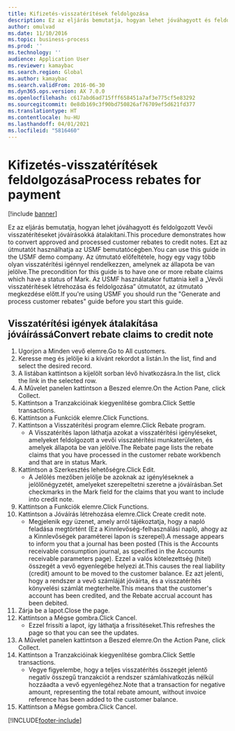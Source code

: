 ```yaml
---
title: Kifizetés-visszatérítések feldolgozása
description: Ez az eljárás bemutatja, hogyan lehet jóváhagyott és feldolgozott Vevői visszatérítéseket jóváírásokká átalakítani.
author: omulvad
ms.date: 11/10/2016
ms.topic: business-process
ms.prod: ''
ms.technology: ''
audience: Application User
ms.reviewer: kamaybac
ms.search.region: Global
ms.author: kamaybac
ms.search.validFrom: 2016-06-30
ms.dyn365.ops.version: AX 7.0.0
ms.openlocfilehash: c617abd6ad715fff658451a7af3e775cf5e83292
ms.sourcegitcommit: 0e8db169c3f90bd750826af76709ef5d621fd377
ms.translationtype: HT
ms.contentlocale: hu-HU
ms.lasthandoff: 04/01/2021
ms.locfileid: "5816460"
---
```

# <a name="process-rebates-for-payment"></a><span data-ttu-id="a8a77-103">Kifizetés-visszatérítések feldolgozása</span><span class="sxs-lookup"><span data-stu-id="a8a77-103">Process rebates for payment</span></span>

[!include [banner](../../includes/banner.md)]

<span data-ttu-id="a8a77-104">Ez az eljárás bemutatja, hogyan lehet jóváhagyott és feldolgozott Vevői visszatérítéseket jóváírásokká átalakítani.</span><span class="sxs-lookup"><span data-stu-id="a8a77-104">This procedure demonstrates how to convert approved and processed customer rebates to credit notes.</span></span> <span data-ttu-id="a8a77-105">Ezt az útmutatót használhatja az USMF bemutatócégben.</span><span class="sxs-lookup"><span data-stu-id="a8a77-105">You can use this guide in the USMF demo company.</span></span> <span data-ttu-id="a8a77-106">Az útmutató előfeltétele, hogy egy vagy több olyan visszatérítési igénnyel rendelkezzen, amelynek az állapota be van jelölve.</span><span class="sxs-lookup"><span data-stu-id="a8a77-106">The precondition for this guide is to have one or more rebate claims which have a status of Mark.</span></span> <span data-ttu-id="a8a77-107">Az USMF használatakor futtatnia kell a „Vevői visszatérítések létrehozása és feldolgozása” útmutatót, az útmutató megkezdése előtt.</span><span class="sxs-lookup"><span data-stu-id="a8a77-107">If you're using USMF you should run the "Generate and process customer rebates" guide before you start this guide.</span></span>


## <a name="convert-rebate-claims-to-credit-note"></a><span data-ttu-id="a8a77-108">Visszatérítési igények átalakítása jóváírássá</span><span class="sxs-lookup"><span data-stu-id="a8a77-108">Convert rebate claims to credit note</span></span>
1. <span data-ttu-id="a8a77-109">Ugorjon a Minden vevő elemre.</span><span class="sxs-lookup"><span data-stu-id="a8a77-109">Go to All customers.</span></span>
2. <span data-ttu-id="a8a77-110">Keresse meg és jelölje ki a kívánt rekordot a listán.</span><span class="sxs-lookup"><span data-stu-id="a8a77-110">In the list, find and select the desired record.</span></span>
3. <span data-ttu-id="a8a77-111">A listában kattintson a kijelölt sorban lévő hivatkozásra.</span><span class="sxs-lookup"><span data-stu-id="a8a77-111">In the list, click the link in the selected row.</span></span>
4. <span data-ttu-id="a8a77-112">A Művelet panelen kattintson a Beszed elemre.</span><span class="sxs-lookup"><span data-stu-id="a8a77-112">On the Action Pane, click Collect.</span></span>
5. <span data-ttu-id="a8a77-113">Kattintson a Tranzakcióinak kiegyenlítése gombra.</span><span class="sxs-lookup"><span data-stu-id="a8a77-113">Click Settle transactions.</span></span>
6. <span data-ttu-id="a8a77-114">Kattintson a Funkciók elemre.</span><span class="sxs-lookup"><span data-stu-id="a8a77-114">Click Functions.</span></span>
7. <span data-ttu-id="a8a77-115">Kattintson a Visszatérítési program elemre.</span><span class="sxs-lookup"><span data-stu-id="a8a77-115">Click Rebate program.</span></span>
    * <span data-ttu-id="a8a77-116">A Visszatérítés lapon láthatja azokat a visszatérítési igényléseket, amelyeket feldolgozott a vevői visszatérítési munkaterületen, és amelyek állapota be van jelölve.</span><span class="sxs-lookup"><span data-stu-id="a8a77-116">The Rebate page lists the rebate claims that you have processed in the customer rebate workbench and that are in status Mark.</span></span>    
8. <span data-ttu-id="a8a77-117">Kattintson a Szerkesztés lehetőségre.</span><span class="sxs-lookup"><span data-stu-id="a8a77-117">Click Edit.</span></span>
    * <span data-ttu-id="a8a77-118">A Jelölés mezőben jelölje be azoknak az igényléseknek a jelölőnégyzetét, amelyeket szerepeltetni szeretne a jóváírásban.</span><span class="sxs-lookup"><span data-stu-id="a8a77-118">Set checkmarks in the Mark field for the claims that you want to include into credit note.</span></span>   
9. <span data-ttu-id="a8a77-119">Kattintson a Funkciók elemre.</span><span class="sxs-lookup"><span data-stu-id="a8a77-119">Click Functions.</span></span>
10. <span data-ttu-id="a8a77-120">Kattintson a Jóváírás létrehozása elemre.</span><span class="sxs-lookup"><span data-stu-id="a8a77-120">Click Create credit note.</span></span>
    * <span data-ttu-id="a8a77-121">Megjelenik egy üzenet, amely arról tájékoztatja, hogy a napló feladása megtörtént (Ez a Kinnlevőség-felhasználási napló, ahogy az a Kinnlevőségek paraméterei lapon is szerepel).</span><span class="sxs-lookup"><span data-stu-id="a8a77-121">A message appears to inform you that a journal has been posted (This is the Accounts receivable consumption journal, as specified in the Accounts receivable parameters page).</span></span> <span data-ttu-id="a8a77-122">Ezzel a valós kötelezettség (hitel) összegét a vevő egyenlegébe helyezi át.</span><span class="sxs-lookup"><span data-stu-id="a8a77-122">This causes the real liability (credit) amount to be moved to the customer balance.</span></span> <span data-ttu-id="a8a77-123">Ez azt jelenti, hogy a rendszer a vevő számláját jóváírta, és a visszatérítés könyvelési számlát megterhelte.</span><span class="sxs-lookup"><span data-stu-id="a8a77-123">This means that the customer's account has been credited, and the Rebate accrual account has been debited.</span></span>  
11. <span data-ttu-id="a8a77-124">Zárja be a lapot.</span><span class="sxs-lookup"><span data-stu-id="a8a77-124">Close the page.</span></span>
12. <span data-ttu-id="a8a77-125">Kattintson a Mégse gombra.</span><span class="sxs-lookup"><span data-stu-id="a8a77-125">Click Cancel.</span></span>
    * <span data-ttu-id="a8a77-126">Ezzel frissíti a lapot, így láthatja a frissítéseket.</span><span class="sxs-lookup"><span data-stu-id="a8a77-126">This refreshes the page so that you can see the updates.</span></span>  
13. <span data-ttu-id="a8a77-127">A Művelet panelen kattintson a Beszed elemre.</span><span class="sxs-lookup"><span data-stu-id="a8a77-127">On the Action Pane, click Collect.</span></span>
14. <span data-ttu-id="a8a77-128">Kattintson a Tranzakcióinak kiegyenlítése gombra.</span><span class="sxs-lookup"><span data-stu-id="a8a77-128">Click Settle transactions.</span></span>
    * <span data-ttu-id="a8a77-129">Vegye figyelembe, hogy a teljes visszatérítés összegét jelentő negatív összegű tranzakciót a rendszer számlahivatkozás nélkül hozzáadta a vevő egyenlegéhez.</span><span class="sxs-lookup"><span data-stu-id="a8a77-129">Note that a transaction for negative amount, representing the total rebate amount, without invoice reference has been added to the customer balance.</span></span>   
15. <span data-ttu-id="a8a77-130">Kattintson a Mégse gombra.</span><span class="sxs-lookup"><span data-stu-id="a8a77-130">Click Cancel.</span></span>



[!INCLUDE[footer-include](../../../includes/footer-banner.md)]